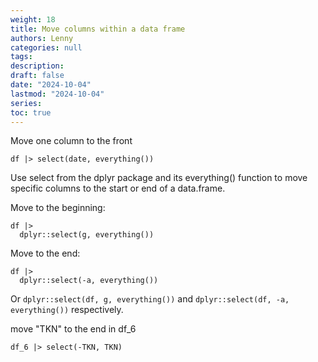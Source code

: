 ```yaml
---
weight: 18
title: Move columns within a data frame
authors: Lenny
categories: null
tags: 
description: 
draft: false
date: "2024-10-04"
lastmod: "2024-10-04"
series:
toc: true
---
```



<!--more-->

Move one column to the front

```
df |> select(date, everything())
```


Use select from the dplyr package and its everything() function to move specific columns to the start or end of a data.frame.

 

Move to the beginning:

```
df |>
  dplyr::select(g, everything())
```
 

Move to the end:

```
df |>
  dplyr::select(-a, everything())
```

Or `dplyr::select(df, g, everything())` and `dplyr::select(df, -a, everything())` respectively.


move "TKN" to the end in df_6 

```
df_6 |> select(-TKN, TKN)

```